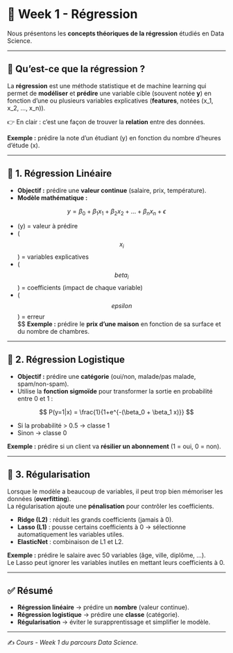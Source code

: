 # 📘 Week 1 - Régression

Nous présentons les **concepts théoriques de la régression** étudiés en Data Science.  

---

## 🌱 Qu’est-ce que la régression ?  

La **régression** est une méthode statistique et de machine learning qui permet de **modéliser** et **prédire** une variable cible (souvent notée **y**) en fonction d’une ou plusieurs variables explicatives (**features**, notées \(x_1, x_2, …, x_n\)).  

👉 En clair : c’est une façon de trouver la **relation** entre des données.  

**Exemple :** prédire la note d’un étudiant (y) en fonction du nombre d’heures d’étude (x).  

---

## 📘 1. Régression Linéaire  

- **Objectif :** prédire une **valeur continue** (salaire, prix, température).  
- **Modèle mathématique :**  

$$
y = \beta_0 + \beta_1 x_1 + \beta_2 x_2 + \dots + \beta_n x_n + \epsilon
$$

- (y) = valeur à prédire  
- ($$x_i$$) = variables explicatives  
- ($$beta_i$$) = coefficients (impact de chaque variable)  
- ($$epsilon$$) = erreur  
$$
**Exemple :** prédire le **prix d’une maison** en fonction de sa surface et du nombre de chambres.  

---

## 📘 2. Régression Logistique  

- **Objectif :** prédire une **catégorie** (oui/non, malade/pas malade, spam/non-spam).  
- Utilise la **fonction sigmoïde** pour transformer la sortie en probabilité entre 0 et 1 :  

$$
P(y=1|x) = \frac{1}{1+e^{-(\beta_0 + \beta_1 x)}}
$$

- Si la probabilité > 0.5 → classe 1  
- Sinon → classe 0  

**Exemple :** prédire si un client va **résilier un abonnement** (1 = oui, 0 = non).  

---

## 📘 3. Régularisation  

Lorsque le modèle a beaucoup de variables, il peut trop bien mémoriser les données (**overfitting**).  
La régularisation ajoute une **pénalisation** pour contrôler les coefficients.  

- **Ridge (L2)** : réduit les grands coefficients (jamais à 0).  
- **Lasso (L1)** : pousse certains coefficients à 0 → sélectionne automatiquement les variables utiles.  
- **ElasticNet** : combinaison de L1 et L2.  

**Exemple :** prédire le salaire avec 50 variables (âge, ville, diplôme, …).  
Le Lasso peut ignorer les variables inutiles en mettant leurs coefficients à 0.  

---

## ✅ Résumé  

- **Régression linéaire** → prédire un **nombre** (valeur continue).  
- **Régression logistique** → prédire une **classe** (catégorie).  
- **Régularisation** → éviter le surapprentissage et simplifier le modèle.  

---

✍️ *Cours - Week 1 du parcours Data Science.*
